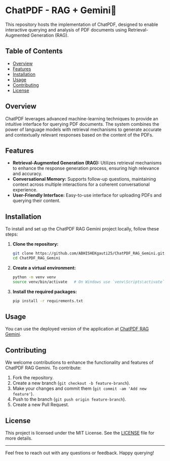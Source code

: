 # ChatPDF - RAG + Gemini💁

This repository hosts the implementation of ChatPDF, designed to enable interactive querying and analysis of PDF documents using Retrieval-Augmented Generation (RAG). 

## Table of Contents
- [Overview](#overview)
- [Features](#features)
- [Installation](#installation)
- [Usage](#usage)
- [Contributing](#contributing)
- [License](#license)

## Overview

ChatPDF leverages advanced machine-learning techniques to provide an intuitive interface for querying PDF documents. The system combines the power of language models with retrieval mechanisms to generate accurate and contextually relevant responses based on the content of the PDFs.

## Features

- **Retrieval-Augmented Generation (RAG):** Utilizes retrieval mechanisms to enhance the response generation process, ensuring high relevance and accuracy.
- **Conversational Memory:** Supports follow-up questions, maintaining context across multiple interactions for a coherent conversational experience.
- **User-Friendly Interface:** Easy-to-use interface for uploading PDFs and querying their content.

## Installation

To install and set up the ChatPDF RAG Gemini project locally, follow these steps:

1. **Clone the repository:**
    ```bash
    git clone https://github.com/ABHISHEKgauti25/ChatPDF_RAG_Gemini.git
    cd ChatPDF_RAG_Gemini
    ```

2. **Create a virtual environment:**
    ```bash
    python -m venv venv
    source venv/bin/activate   # On Windows use `venv\Scripts\activate`
    ```

3. **Install the required packages:**
    ```bash
    pip install -r requirements.txt
    ```

## Usage

You can use the deployed version of the application at [ChatPDF RAG Gemini](https://rag-chatpdf.streamlit.app/).

## Contributing

We welcome contributions to enhance the functionality and features of ChatPDF RAG Gemini. To contribute:

1. Fork the repository.
2. Create a new branch (`git checkout -b feature-branch`).
3. Make your changes and commit them (`git commit -am 'Add new feature'`).
4. Push to the branch (`git push origin feature-branch`).
5. Create a new Pull Request.

## License

This project is licensed under the MIT License. See the [LICENSE](LICENSE) file for more details.

---

Feel free to reach out with any questions or feedback. Happy querying!

